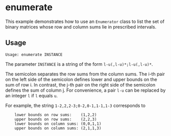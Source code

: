 # enumerate

This example demonstrates how to use  an `Enumerator` class to list the set of binary matrices whose row and column sums lie in prescribed intervals.
## Usage

    Usage: enumerate INSTANCE

The parameter `INSTANCE` is a string of the form `l-u(,l-u)*;l-u(,l-u)*`.

The semicolon separates the row sums from the column sums. The i-th pair on the
left side of the semicolon defines lower and upper bounds on the sum of row i.
In contrast, the j-th pair on the right side of the semicolon defines the sum
of column j. For convenience, a pair `l-u` can be replaced by an integer `l` if `l` equals `u`.

For example, the string `1-2,2,2-3;0-2,0-1,1-1,1-3` corresponds to

        lower bounds on row sums:    (1,2,2)
        upper bounds on row sums:    (2,2,3)
        lower bounds on column sums: (0,0,1,1)
        upper bounds on column sums: (2,1,1,3)
